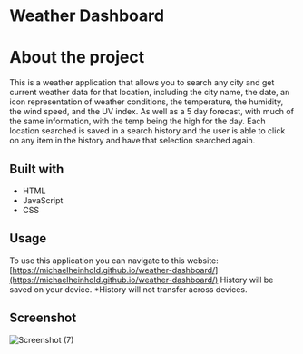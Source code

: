 # Weather Dashboard

# About the project
This is a weather application that allows you to search any city and get current weather data for that location, including the city name, the date, an icon representation of weather conditions, the temperature, the humidity, the wind speed, and the UV index. As well as a 5 day forecast, with much of the same information, with the temp being the high for the day.
Each location searched is saved in a search history and the user is able to click on any item in the history and have that selection searched again.

## Built with
* HTML
* JavaScript
* CSS

## Usage
To use this application you can navigate to this website: [https://michaelheinhold.github.io/weather-dashboard/](https://michaelheinhold.github.io/weather-dashboard/)
History will be saved on your device.
*History will not transfer across devices.

## Screenshot
![Screenshot (7)](https://user-images.githubusercontent.com/86388353/131427574-b9e2486b-0b1c-48a1-878e-edcc0a10ccc6.png)
